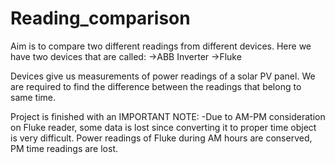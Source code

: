 # Reading_comparison
Aim is to compare two different readings from different devices. Here we have two devices that are called:
->ABB Inverter
->Fluke

Devices give us measurements of power readings of a solar PV panel. We are required to find the difference between the readings that belong to same time.

Project is finished with an IMPORTANT NOTE:
-Due to AM-PM consideration on Fluke reader, some data is lost since converting it to proper time object is very difficult. Power readings of Fluke during AM  hours are conserved, PM time readings are lost.
